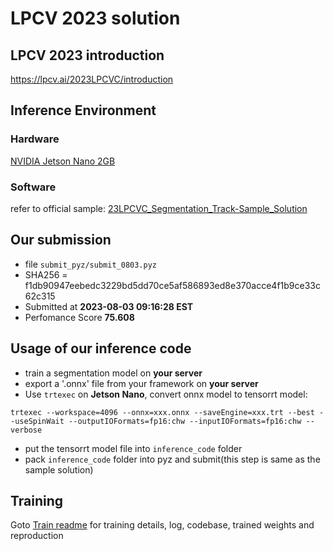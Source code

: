 # LPCV 2023 solution

## LPCV 2023 introduction
https://lpcv.ai/2023LPCVC/introduction

## Inference Environment
### Hardware
[NVIDIA Jetson Nano 2GB](https://developer.nvidia.com/embedded/learn/get-started-jetson-nano-2gb-devkit)

### Software
refer to official sample: [23LPCVC_Segmentation_Track-Sample_Solution](https://github.com/lpcvai/23LPCVC_Segmentation_Track-Sample_Solution) 


## Our submission
- file `submit_pyz/submit_0803.pyz`
- SHA256 = f1db90947eebedc3229bd5dd70ce5af586893ed8e370acce4f1b9ce33c62c315
- Submitted at **2023-08-03 09:16:28 EST**
- Perfomance Score **75.608**

## Usage of our inference code
- train a segmentation model on **your server**
- export a '.onnx' file from your framework on **your server**
- Use `trtexec` on **Jetson Nano**, convert onnx model to tensorrt model: 
```shell
trtexec --workspace=4096 --onnx=xxx.onnx --saveEngine=xxx.trt --best --useSpinWait --outputIOFormats=fp16:chw --inputIOFormats=fp16:chw --verbose
```
- put the tensorrt model file into `inference_code` folder
- pack `inference_code` folder into pyz and submit(this step is same as the sample solution)

## Training 

Goto [Train readme](./train/README.md) for training details, log, codebase, trained weights and reproduction